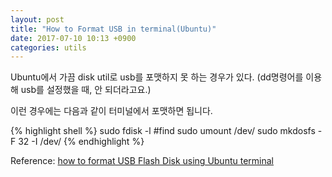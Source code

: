 ```yaml
---
layout: post
title: "How to Format USB in terminal(Ubuntu)"
date: 2017-07-10 10:13 +0900
categories: utils
---
```


Ubuntu에서 가끔 disk util로 usb를 포맷하지 못 하는 경우가 있다.
(dd명령어를 이용해 usb를 설정했을 때, 안 되더라고요.)

이런 경우에는 다음과 같이 터미널에서 포맷하면 됩니다.

{% highlight shell %}
sudo fdisk -l #find <device name>
sudo umount /dev/<device name>
sudo mkdosfs -F 32 -I /dev/<device name>
{% endhighlight %}

Reference: [how to format USB Flash Disk using Ubuntu terminal]

[how to format USB Flash Disk using Ubuntu terminal]:https://askubuntu.com/questions/662935/how-to-format-usb-flash-disk-using-ubuntu-terminal

